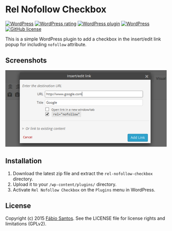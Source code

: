 # Rel Nofollow Checkbox

[![WordPress](https://img.shields.io/wordpress/plugin/dt/rel-nofollow-checkbox.svg)](https://wordpress.org/plugins/rel-nofollow-checkbox/) [![WordPress rating](https://img.shields.io/wordpress/plugin/r/rel-nofollow-checkbox.svg)](https://wordpress.org/plugins/rel-nofollow-checkbox/) [![WordPress plugin](https://img.shields.io/wordpress/plugin/v/red/rel-nofollow-checkbox.svg)](https://wordpress.org/plugins/rel-nofollow-checkbox/) [![WordPress](https://img.shields.io/wordpress/v/rel-nofollow-checkbox.svg)](https://wordpress.org/plugins/rel-nofollow-checkbox/) [![GitHub license](https://img.shields.io/badge/license-GPLv2-blue.svg)](https://raw.githubusercontent.com/ffsantos92/rel-nofollow-checkbox/master/LICENSE)

This is a simple WordPress plugin to add a checkbox in the insert/edit link popup for including `nofollow` attribute.


## Screenshots

![Screenshot 1](source/screenshot-1.png)


## Installation

1. Download the latest zip file and extract the `rel-nofollow-checkbox` directory.
2. Upload it to your `/wp-content/plugins/` directory.
3. Activate `Rel Nofollow Checkbox` on the `Plugins` menu in WordPress.


## License

Copyright (c) 2015 [Fábio Santos](http://www.fabiosantos.me). See the LICENSE
file for license rights and limitations (GPLv2).
